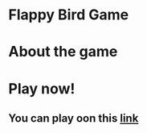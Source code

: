 # Flappy Bird Game

# About the game

# Play now!
## You can play oon this [link](https://filipe98freitas.github.io/Flappy-Bird-Game/)
